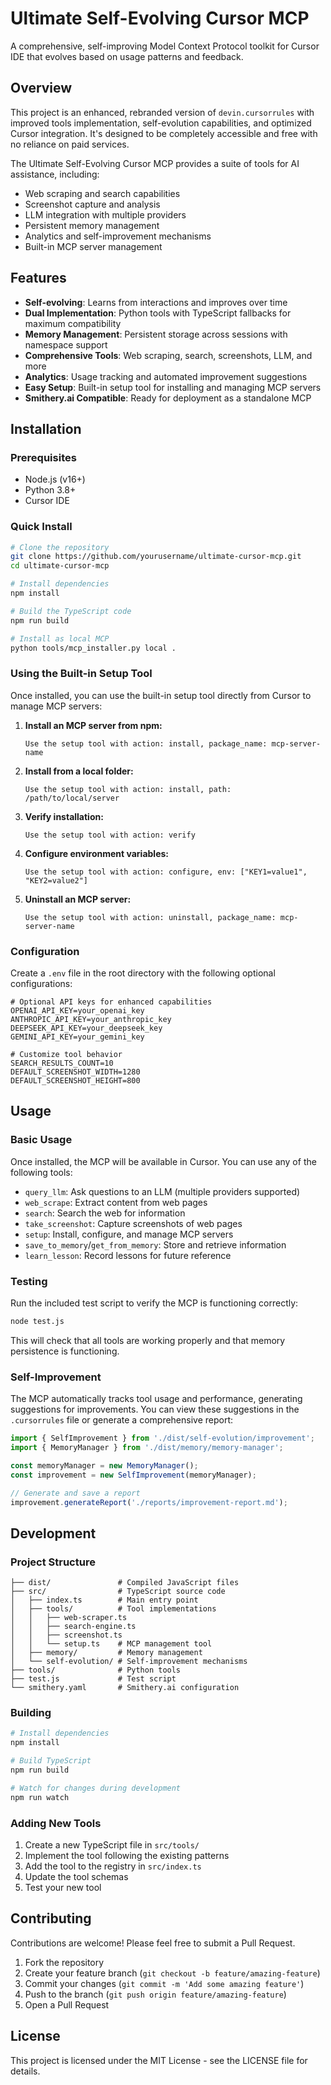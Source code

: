# Ultimate Self-Evolving Cursor MCP

A comprehensive, self-improving Model Context Protocol toolkit for Cursor IDE that evolves based on usage patterns and feedback.

## Overview

This project is an enhanced, rebranded version of `devin.cursorrules` with improved tools implementation, self-evolution capabilities, and optimized Cursor integration. It's designed to be completely accessible and free with no reliance on paid services.

The Ultimate Self-Evolving Cursor MCP provides a suite of tools for AI assistance, including:

- Web scraping and search capabilities
- Screenshot capture and analysis
- LLM integration with multiple providers
- Persistent memory management
- Analytics and self-improvement mechanisms
- Built-in MCP server management

## Features

- **Self-evolving**: Learns from interactions and improves over time
- **Dual Implementation**: Python tools with TypeScript fallbacks for maximum compatibility
- **Memory Management**: Persistent storage across sessions with namespace support
- **Comprehensive Tools**: Web scraping, search, screenshots, LLM, and more
- **Analytics**: Usage tracking and automated improvement suggestions
- **Easy Setup**: Built-in setup tool for installing and managing MCP servers
- **Smithery.ai Compatible**: Ready for deployment as a standalone MCP

## Installation

### Prerequisites

- Node.js (v16+)
- Python 3.8+
- Cursor IDE

### Quick Install

```bash
# Clone the repository
git clone https://github.com/yourusername/ultimate-cursor-mcp.git
cd ultimate-cursor-mcp

# Install dependencies
npm install

# Build the TypeScript code
npm run build

# Install as local MCP
python tools/mcp_installer.py local .
```

### Using the Built-in Setup Tool

Once installed, you can use the built-in setup tool directly from Cursor to manage MCP servers:

1. **Install an MCP server from npm:**
   ```
   Use the setup tool with action: install, package_name: mcp-server-name
   ```

2. **Install from a local folder:**
   ```
   Use the setup tool with action: install, path: /path/to/local/server
   ```

3. **Verify installation:**
   ```
   Use the setup tool with action: verify
   ```

4. **Configure environment variables:**
   ```
   Use the setup tool with action: configure, env: ["KEY1=value1", "KEY2=value2"]
   ```

5. **Uninstall an MCP server:**
   ```
   Use the setup tool with action: uninstall, package_name: mcp-server-name
   ```

### Configuration

Create a `.env` file in the root directory with the following optional configurations:

```
# Optional API keys for enhanced capabilities
OPENAI_API_KEY=your_openai_key
ANTHROPIC_API_KEY=your_anthropic_key
DEEPSEEK_API_KEY=your_deepseek_key
GEMINI_API_KEY=your_gemini_key

# Customize tool behavior
SEARCH_RESULTS_COUNT=10
DEFAULT_SCREENSHOT_WIDTH=1280
DEFAULT_SCREENSHOT_HEIGHT=800
```

## Usage

### Basic Usage

Once installed, the MCP will be available in Cursor. You can use any of the following tools:

- `query_llm`: Ask questions to an LLM (multiple providers supported)
- `web_scrape`: Extract content from web pages
- `search`: Search the web for information
- `take_screenshot`: Capture screenshots of web pages
- `setup`: Install, configure, and manage MCP servers
- `save_to_memory`/`get_from_memory`: Store and retrieve information
- `learn_lesson`: Record lessons for future reference

### Testing

Run the included test script to verify the MCP is functioning correctly:

```bash
node test.js
```

This will check that all tools are working properly and that memory persistence is functioning.

### Self-Improvement

The MCP automatically tracks tool usage and performance, generating suggestions for improvements. You can view these suggestions in the `.cursorrules` file or generate a comprehensive report:

```typescript
import { SelfImprovement } from './dist/self-evolution/improvement';
import { MemoryManager } from './dist/memory/memory-manager';

const memoryManager = new MemoryManager();
const improvement = new SelfImprovement(memoryManager);

// Generate and save a report
improvement.generateReport('./reports/improvement-report.md');
```

## Development

### Project Structure

```
├── dist/               # Compiled JavaScript files
├── src/                # TypeScript source code
│   ├── index.ts        # Main entry point
│   ├── tools/          # Tool implementations
│   │   ├── web-scraper.ts
│   │   ├── search-engine.ts
│   │   ├── screenshot.ts
│   │   └── setup.ts    # MCP management tool
│   ├── memory/         # Memory management
│   └── self-evolution/ # Self-improvement mechanisms
├── tools/              # Python tools
├── test.js             # Test script
└── smithery.yaml       # Smithery.ai configuration
```

### Building

```bash
# Install dependencies
npm install

# Build TypeScript
npm run build

# Watch for changes during development
npm run watch
```

### Adding New Tools

1. Create a new TypeScript file in `src/tools/`
2. Implement the tool following the existing patterns
3. Add the tool to the registry in `src/index.ts`
4. Update the tool schemas
5. Test your new tool

## Contributing

Contributions are welcome! Please feel free to submit a Pull Request.

1. Fork the repository
2. Create your feature branch (`git checkout -b feature/amazing-feature`)
3. Commit your changes (`git commit -m 'Add some amazing feature'`)
4. Push to the branch (`git push origin feature/amazing-feature`)
5. Open a Pull Request

## License

This project is licensed under the MIT License - see the LICENSE file for details.
